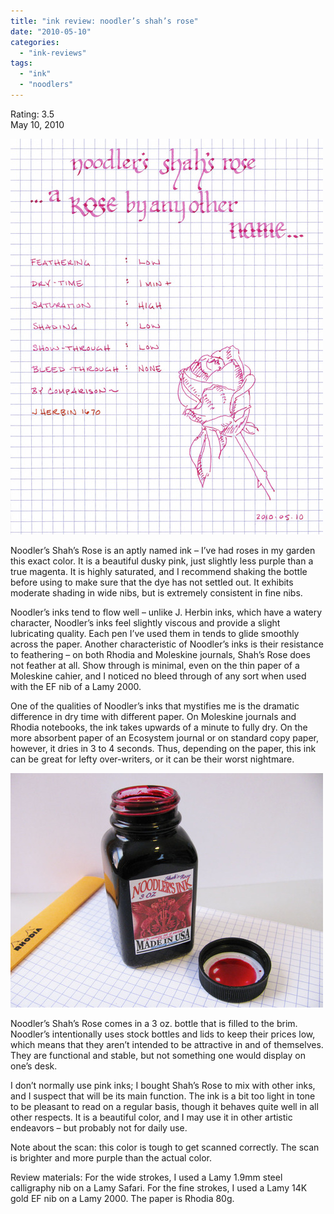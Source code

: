 ```yaml
---
title: "ink review: noodler’s shah’s rose"
date: "2010-05-10"
categories: 
  - "ink-reviews"
tags: 
  - "ink"
  - "noodlers"
---
```


Rating: 3.5  
May 10, 2010

![](shah-1.jpg)

  
Noodler’s Shah’s Rose is an aptly named ink – I’ve had roses in my garden this exact color. It is a beautiful dusky pink, just slightly less purple than a true magenta. It is highly saturated, and I recommend shaking the bottle before using to make sure that the dye has not settled out. It exhibits moderate shading in wide nibs, but is extremely consistent in fine nibs.

Noodler’s inks tend to flow well – unlike J. Herbin inks, which have a watery character, Noodler’s inks feel slightly viscous and provide a slight lubricating quality. Each pen I’ve used them in tends to glide smoothly across the paper. Another characteristic of Noodler’s inks is their resistance to feathering – on both Rhodia and Moleskine journals, Shah’s Rose does not feather at all. Show through is minimal, even on the thin paper of a Moleskine cahier, and I noticed no bleed through of any sort when used with the EF nib of a Lamy 2000.

One of the qualities of Noodler’s inks that mystifies me is the dramatic difference in dry time with different paper. On Moleskine journals and Rhodia notebooks, the ink takes upwards of a minute to fully dry. On the more absorbent paper of an Ecosystem journal or on standard copy paper, however, it dries in 3 to 4 seconds. Thus, depending on the paper, this ink can be great for lefty over-writers, or it can be their worst nightmare.

![](shah-2.jpg)

  
Noodler’s Shah’s Rose comes in a 3 oz. bottle that is filled to the brim. Noodler’s intentionally uses stock bottles and lids to keep their prices low, which means that they aren’t intended to be attractive in and of themselves. They are functional and stable, but not something one would display on one’s desk.

I don’t normally use pink inks; I bought Shah’s Rose to mix with other inks, and I suspect that will be its main function. The ink is a bit too light in tone to be pleasant to read on a regular basis, though it behaves quite well in all other respects. It is a beautiful color, and I may use it in other artistic endeavors – but probably not for daily use.

Note about the scan: this color is tough to get scanned correctly. The scan is brighter and more purple than the actual color.

Review materials: For the wide strokes, I used a Lamy 1.9mm steel calligraphy nib on a Lamy Safari. For the fine strokes, I used a Lamy 14K gold EF nib on a Lamy 2000. The paper is Rhodia 80g.
